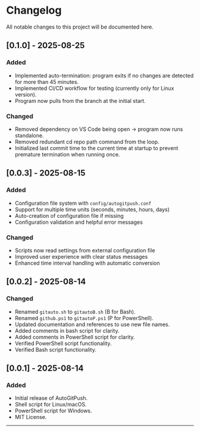 # Changelog
All notable changes to this project will be documented here.

## [0.1.0] - 2025-08-25
### Added
- Implemented auto-termination: program exits if no changes are detected for more than 45 minutes.
- Implemented CI/CD workflow for testing (currently only for Linux version).
- Program now pulls from the branch at the initial start.
  
### Changed
- Removed dependency on VS Code being open → program now runs standalone.
- Removed redundant cd repo path command from the loop.
- Initialized last commit time to the current time at startup to prevent premature termination when running once.

## [0.0.3] - 2025-08-15
### Added
- Configuration file system with `config/autogitpush.conf`
- Support for multiple time units (seconds, minutes, hours, days)
- Auto-creation of configuration file if missing
- Configuration validation and helpful error messages

### Changed
- Scripts now read settings from external configuration file
- Improved user experience with clear status messages
- Enhanced time interval handling with automatic conversion

## [0.0.2] - 2025-08-14
### Changed
- Renamed `gitauto.sh` to `gitautoB.sh` (B for Bash).
- Renamed `github.ps1` to `gitautoP.ps1` (P for PowerShell).
- Updated documentation and references to use new file names.
- Added comments in bash script for clarity.
- Added comments in PowerShell script for clarity.
- Verified PowerShell script functionality.
- Verified Bash script functionality.

## [0.0.1] - 2025-08-14
### Added
- Initial release of AutoGitPush.
- Shell script for Linux/macOS.
- PowerShell script for Windows.
- MIT License.

---
